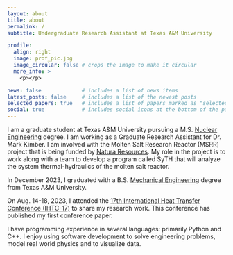 ```yaml
---
layout: about
title: about
permalink: /
subtitle: Undergraduate Research Assistant at Texas A&M University

profile:
  align: right
  image: prof_pic.jpg
  image_circular: false # crops the image to make it circular
  more_info: >
    <p></p>

news: false             # includes a list of news items
latest_posts: false     # includes a list of the newest posts
selected_papers: true   # includes a list of papers marked as "selected={true}"
social: true            # includes social icons at the bottom of the page
---
```


I am a graduate student at Texas A&M University pursuing a M.S. [Nuclear Engineering](https://engineering.tamu.edu/nuclear/index.html) degree. I am working as a Graduate Research Assistant for Dr. Mark Kimber. I am involved with the Molten Salt Research Reactor (MSRR) project that is being funded by [Natura Resources](https://naturaresources.org/). My role in the project is to work along with a team to develop a program called SyTH that will analyze the system thermal-hydraulics of the molten salt reactor.

In December 2023, I graduated with a B.S. [Mechanical Engineering](https://engineering.tamu.edu/mechanical/index.html) degree from Texas A&M University.

On Aug. 14-18, 2023, I attended the [17th International Heat Transfer Conference (IHTC-17)](https://ihtc17.org/) to share my research work. This conference has published my first conference paper.

I have programming experience in several languages: primarily Python and C++. I enjoy using software development to solve engineering problems, model real world physics and to visualize data.
